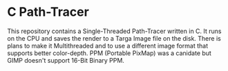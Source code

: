 # C Path-Tracer

This repository contains a Single-Threaded Path-Tracer written in C. It runs on the CPU and saves the render to a Targa Image file on the disk. There is plans to make it Multithreaded and to use a different image format that supports better color-depth. PPM (Portable PixMap) was a canidate but GIMP doesn't support 16-Bit Binary PPM.
